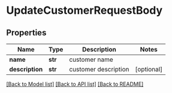 # UpdateCustomerRequestBody

## Properties
Name | Type | Description | Notes
------------ | ------------- | ------------- | -------------
**name** | **str** | customer name | 
**description** | **str** | customer description | [optional] 

[[Back to Model list]](../README.md#documentation-for-models) [[Back to API list]](../README.md#documentation-for-api-endpoints) [[Back to README]](../README.md)

